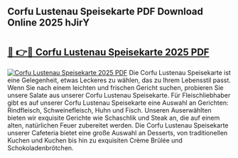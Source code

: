 ## Corfu Lustenau Speisekarte PDF Download Online 2025 hJirY

# <h2><a href="http://gc8mzt3.nevu.top/?p=Corfu+Lustenau+Speisekarte">🔗 👉🔴 Corfu Lustenau Speisekarte 2025 PDF</a></h2>

[![Corfu Lustenau Speisekarte 2025 PDF](https://i.imgur.com/dBaPXMq.png)](http://gc8mzt3.nevu.top/?p=Corfu+Lustenau+Speisekarte)
Die Corfu Lustenau Speisekarte ist eine Gelegenheit, etwas Leckeres zu wählen, das zu Ihrem Lebensstil passt. Wenn Sie nach einem leichten und frischen Gericht suchen, probieren Sie unsere Salate aus unserer Corfu Lustenau Speisekarte. Für Fleischliebhaber gibt es auf unserer Corfu Lustenau Speisekarte eine Auswahl an Gerichten: Rindfleisch, Schweinefleisch, Huhn und Fisch. Unseren Auserwählten bieten wir exquisite Gerichte wie Schaschlik und Steak an, die auf einem alten, natürlichen Feuer zubereitet werden. Die Corfu Lustenau Speisekarte unserer Cafeteria bietet eine große Auswahl an Desserts, von traditionellen Kuchen und Kuchen bis hin zu exquisiten Crème Brûlée und Schokoladenbrötchen.

